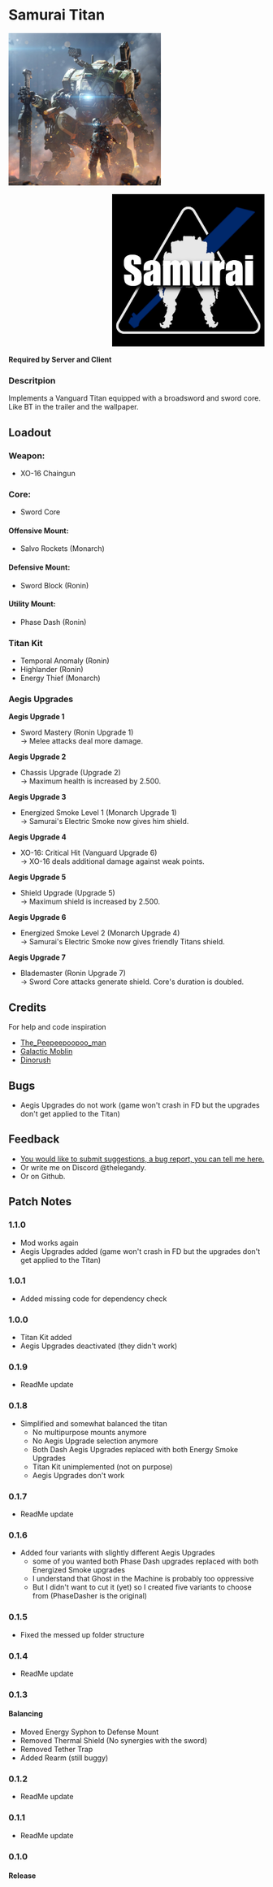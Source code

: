 # Samurai Titan
<p align="left"><img src= https://github.com/Legandy/SamuraiTitan/blob/main/assets%2FBT-Sword_300x300.png>
<p align="right"><img src=https://github.com/Legandy/SamuraiTitan/blob/main/assets%2FSamuraiLogo_Background%2BTitle_1000x1000.png width="300" height="300">




**Required by Server and Client**


### Descritpion
Implements a Vanguard Titan equipped with a broadsword and sword core. <br>
Like BT in the trailer and the wallpaper.


## Loadout
### Weapon:
- XO-16 Chaingun


### Core:
- Sword Core


#### Offensive Mount:
- Salvo Rockets (Monarch)

#### Defensive Mount:
- Sword Block (Ronin)

#### Utility Mount:
- Phase Dash (Ronin)


### Titan Kit
- Temporal Anomaly (Ronin)
- Highlander (Ronin)
- Energy Thief (Monarch)


### Aegis Upgrades
**Aegis Upgrade 1**
- Sword Mastery (Ronin Upgrade 1) <br>
-> Melee attacks deal more damage.

**Aegis Upgrade 2**
- Chassis Upgrade (Upgrade 2) <br>
-> Maximum health is increased by 2.500.

**Aegis Upgrade 3**
- Energized Smoke Level 1 (Monarch Upgrade 1) <br>
-> Samurai's Electric Smoke now gives him shield.

**Aegis Upgrade 4**
- XO-16: Critical Hit (Vanguard Upgrade 6) <br>
-> XO-16 deals additional damage against weak points.

**Aegis Upgrade 5**
- Shield Upgrade (Upgrade 5) <br>
-> Maximum shield is increased by 2.500.

**Aegis Upgrade 6**
- Energized Smoke Level 2 (Monarch Upgrade 4) <br>
-> Samurai's Electric Smoke now gives friendly Titans shield.

**Aegis Upgrade 7**
- Blademaster (Ronin Upgrade 7) <br>
-> Sword Core attacks generate shield. Core's duration is doubled.



## Credits
For help and code inspiration
- <a href="https://thunderstore.io/c/northstar/p/The_Peepeepoopoo_man/">The_Peepeepoopoo_man</a>
- <a href="https://thunderstore.io/c/northstar/p/GalacticMoblin/">Galactic Moblin</a>
- <a href="https://thunderstore.io/c/northstar/p/Dinorush/">Dinorush</a>


## Bugs
- Aegis Upgrades do not work (game won't crash in FD but the upgrades don't get applied to the Titan)


## Feedback
- <a href="https://forms.gle/n4FesmAWMDcWWUEf8">You would like to submit suggestions, a bug report, you can tell me here.</a> <br>
- Or write me on Discord @thelegandy.
- Or on Github.

## Patch Notes

### 1.1.0
- Mod works again
- Aegis Upgrades added (game won't crash in FD but the upgrades don't get applied to the Titan)

### 1.0.1
- Added missing code for dependency check

### 1.0.0
- Titan Kit added
- Aegis Upgrades deactivated (they didn't work)

### 0.1.9
- ReadMe update

### 0.1.8
- Simplified and somewhat balanced the titan
	- No multipurpose mounts anymore
	- No Aegis Upgrade selection anymore
	- Both Dash Aegis Upgrades replaced with both Energy Smoke Upgrades
	- Titan Kit unimplemented (not on purpose)
	- Aegis Upgrades don't work

### 0.1.7
- ReadMe update

### 0.1.6
- Added four variants with slightly different Aegis Upgrades
	- some of you wanted both Phase Dash upgrades replaced with both Energized Smoke upgrades
	- I understand that Ghost in the Machine is probably too oppressive
	- But I didn't want to cut it (yet) so I created five variants to choose from (PhaseDasher is the original)

### 0.1.5
- Fixed the messed up folder structure

### 0.1.4
- ReadMe update

### 0.1.3
#### Balancing
- Moved Energy Syphon to Defense Mount
- Removed Thermal Shield (No synergies with the sword)
- Removed Tether Trap
- Added Rearm (still buggy)

### 0.1.2
- ReadMe update

### 0.1.1
- ReadMe update

### 0.1.0
#### Release
